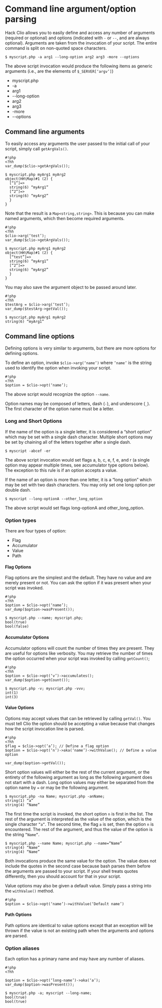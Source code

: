 Command line argument/option parsing
====================================

Hack Clio allows you to easily define and access any number of arguments (required or optional) and options (indicated with `-` or `--`, and are always optional).
Arguments are taken from the invocation of your script.  The entire command is split on non-quoted space characters.

```
$ myscript.php -a arg1 --long-option arg2 arg3 -more --options
```

The above script invocation would produce the following items as generic arguments (i.e., are the elements of `$_SERVER[‘argv’]`)

* myscript.php
* -a
* arg1
* --long-option
* arg2
* arg3
* -more
* --options

## Command line arguments

To easily access any arguments the user passed to the initial call of your script, simply call `getArgVals()`.

```
#!php
<?hh
var_dump($clio->getArgVals());
```

```
$ myscript.php myArg1 myArg2
object(HH\Map)#1 (2) {
  [“1”]=>
  string(6) “myArg1”
  [“2”]=>
  string(6) “myArg2”
  }
}
```

Note that the result is a `Map<string,string>`.  This is because you can make named arguments, which then become required arguments.

```
#!php
<?hh
$clio->arg(‘test’);
var_dump($clio->getArgVals());
```

```
$ myscript.php myArg1 myArg2
object(HH\Map)#1 (2) {
  [“test”]=>
  string(6) “myArg1”
  [“2”]=>
  string(6) “myArg2”
  }
}
```

You may also save the argument object to be passed around later.

```
#!php
<?hh
$testArg = $clio->arg(‘test’);
var_dump($testArg->getVal());
```

```
$ myscript.php myArg1 myArg2
string(6) “myArg1”
```

## Command line options

Defining options is very similar to arguments, but there are more options for defining options.

To define an option, invoke `$clio->arg(‘name’)` where `’name’` is the string used to identify the option when invoking your script.

```
#!php
<?hh
$option = $clio->opt(‘name’);
```

The above script would recognize the option `--name`.

Option names may be composed of letters, dash (`-`), and underscore (`_`).  The first character of the option name must be a letter.

### Long and Short Options

If the name of the option is a single letter, it is considered a “short option” which may be set with a single dash character.  Multiple short options may be set by
chaining all of the letters together after a single dash.

```
$ myscript -abcef -er
```

The above script invocation would set flags a, b, c, e, f, e, and r (a single option may appear multiple times, see accumulator type options below).  The exception to this rule
is if an option accepts a value.

If the name of an option is more than one letter, it is a “long option” which may be set with two dash characters.  You may only set one long option per double dash.

```
$ myscript --long-optionA --other_long_option
```

The above script would set flags long-optionA and other\_long\_option.

### Option types

There are four types of option:

- Flag
- Accumulator
- Value
- Path

#### Flag Options

Flag options are the simplest and the default.  They have no value and are merely present or not.  You can ask the option if it was present when your script was invoked.

```
#!php
<?hh
$option = $clio->opt(‘name’);
var_dump($option->wasPresent());
```

```
$ myscript.php --name; myscript.php;
bool(true)
bool(false)
```

#### Accumulator Options

Accumulator options will count the number of times they are present.  They are useful for options like verbosity. You may retrieve the number of times the option
occurred when your script was invoked by calling `getCount()`;

```
#!php
<?hh
$option = $clio->opt(‘v’)->accumulates();
var_dump($option->getCount());
```

```
$ myscript.php -v; myscript.php -vvv;
int(1)
int(3)
```

#### Value Options

Options may accept values that can be retrieved by calling `getVal()`.  You must tell Clio the option should be accepting a value because that changes how the
script invocation line is parsed.

```
#!php
<?hh
$flag = $clio->opt(‘a’); // Define a flag option
$option = $clio->opt(‘n’)->aka(‘name’)->withValue(); // Define a value option

var_dump($option->getVal());
```

Short option values will either be the rest of the current argument, or the entirety of the following argument as long as the following argument does not start with a dash.
Long option values may either be separated from the option name by `=` or may be the following argument.

```
$ myscript.php -na Name; myscript.php -anName;
string(1) “a”
string(4) “Name”
```

The first time the script is invoked, the short option `n` is first in the list.  The rest of the argument is interpreted as the value of the option, which is the single
character `”a”`.  The second time, the flag `a` is set, then the option `n` is encountered.  The rest of the argument, and thus the value of the option is the string `”Name”`.

```
$ myscript.php --name Name; myscript.php --name=”Name”
string(4) “Name”
string(4) “Name”
```

Both invocations produce the same value for the option.  The value does not include the quotes in the second case because bash parses them before the arguments are passed to your script.
If your shell treats quotes differently, then you should account for that in your script.

Value options may also be given a default value.  Simply pass a string into the `withValue()` method.

```
#!php
$option = $clio->opt(‘name’)->withValue(‘Default name’)
```

#### Path Options

Path options are identical to value options except that an exception will be thrown if the value is not an existing path when the arguments and options are parsed.

### Option aliases
Each option has a primary name and may have any number of aliases.

```
#!php
<?hh

$option = $clio->opt(‘long-name’)->aka(‘a’);
var_dump($option->wasPresent());
```

```
$ myscript.php -a; myscript --long-name;
bool(true)
bool(true)
```

